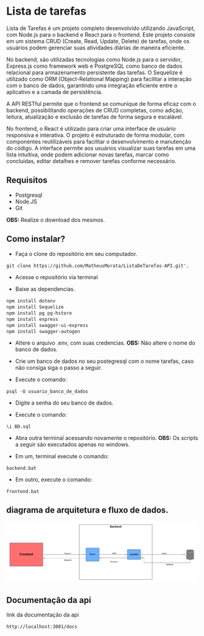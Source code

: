 # Lista de tarefas
<p>Lista de Tarefas é um projeto completo desenvolvido utilizando JavaScript, com Node.js para o backend e React para o frontend. Este projeto consiste em um sistema CRUD (Create, Read, Update, Delete) de tarefas, onde os usuários podem gerenciar suas atividades diárias de maneira eficiente.

No backend, são utilizadas tecnologias como Node.js para o servidor, Express.js como framework web e PostgreSQL como banco de dados relacional para armazenamento persistente das tarefas. O Sequelize é utilizado como ORM (Object-Relational Mapping) para facilitar a interação com o banco de dados, garantindo uma integração eficiente entre o aplicativo e a camada de persistência.

A API RESTful permite que o frontend se comunique de forma eficaz com o backend, possibilitando operações de CRUD completas, como adição, leitura, atualização e exclusão de tarefas de forma segura e escalável.

No frontend, o React é utilizado para criar uma interface de usuário responsiva e interativa. O projeto é estruturado de forma modular, com componentes reutilizáveis para facilitar o desenvolvimento e manutenção do código. A interface permite aos usuários visualizar suas tarefas em uma lista intuitiva, onde podem adicionar novas tarefas, marcar como concluídas, editar detalhes e remover tarefas conforme necessário.</p>

## Requisitos 

- Postgresql
- Node.JS
- Git

<b>OBS:</b> Realize o download dos mesmos.

## Como instalar?

- Faça o clone do repositório em seu computador.


```
git clone https://github.com/MatheusMorata/ListaDeTarefas-API.git'.
```


- Acesse o repositório via terminal

- Baixe as dependencias. 


```
npm install dotenv
npm install Sequelize
npm install pg pg-hstore
npm install express
npm install swagger-ui-express
npm install swagger-autogen
```

- Altere o arquivo .env, com suas credencias. <b>OBS:</b> Não altere o nome do banco de dados.

- Crie um banco de dados no seu postegresql com o nome tarefas, caso não consiga siga o passo a seguir.

- Execute o comando:

```
psql -U usuario_banco_de_dados
```

- Digite a senha do seu banco de dados.

- Execute o comando:


```
\i BD.sql
```

- Abra outra terminal acessando novamente o repositório. <b>OBS:</b> Os scripts a seguir são executados apenas no windows.

- Em um, terminal execute o comando:

```
backend.bat
```

- Em outro, execute o comando:

```
frontend.bat
```

## diagrama de arquitetura e fluxo de dados.

<img src="diagrama/Diagrama.png" />

## Documentação da api

<p>link da documentação da api</p>

```
http://localhost:3001/docs
```